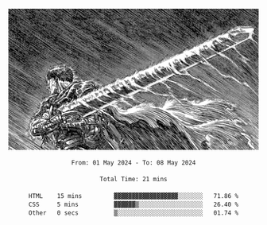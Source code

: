 <!-- Profile image -->
<p align="center">
 <img src="assets/bpD2ohb.png" width="1080px">
</p>
<!-- Profile image end -->

<div align="center">
<!--START_SECTION:waka-->

```txt
From: 01 May 2024 - To: 08 May 2024

Total Time: 21 mins

HTML    15 mins         ▓▓▓▓▓▓▓▓▓▓▓▓▓▓▓▓▓▓░░░░░░░   71.86 %
CSS     5 mins          ▓▓▓▓▓▓▒░░░░░░░░░░░░░░░░░░   26.40 %
Other   0 secs          ▒░░░░░░░░░░░░░░░░░░░░░░░░   01.74 %
```

<!--END_SECTION:waka-->
</div>
